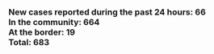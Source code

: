### New cases reported during the past 24 hours: 66<br/>In the community: 664<br/>At the border: 19<br/>Total: 683